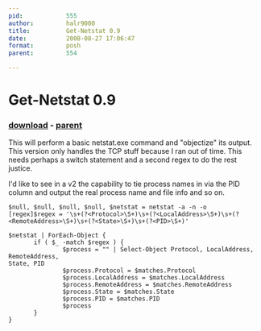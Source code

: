 ```yaml
---
pid:            555
author:         halr9000
title:          Get-Netstat 0.9
date:           2008-08-27 17:06:47
format:         posh
parent:         554

---
```


# Get-Netstat 0.9

### [download](Scripts\555.ps1) - [parent](Scripts\554.md)

This will perform a basic netstat.exe command and "objectize" its output.  This version only handles the TCP stuff because I ran out of time. This needs perhaps a switch statement and a second regex to do the rest justice.

I'd like to see in a v2 the capability to tie process names in via the PID column and output the real process name and file info and so on.

```posh
$null, $null, $null, $null, $netstat = netstat -a -n -o
[regex]$regex = '\s+(?<Protocol>\S+)\s+(?<LocalAddress>\S+)\s+(?<RemoteAddress>\S+)\s+(?<State>\S+)\s+(?<PID>\S+)'

$netstat | ForEach-Object {
       if ( $_ -match $regex ) {
               $process = "" | Select-Object Protocol, LocalAddress, RemoteAddress,
State, PID
               $process.Protocol = $matches.Protocol
               $process.LocalAddress = $matches.LocalAddress
               $process.RemoteAddress = $matches.RemoteAddress
               $process.State = $matches.State
               $process.PID = $matches.PID
               $process
       }
}
```

